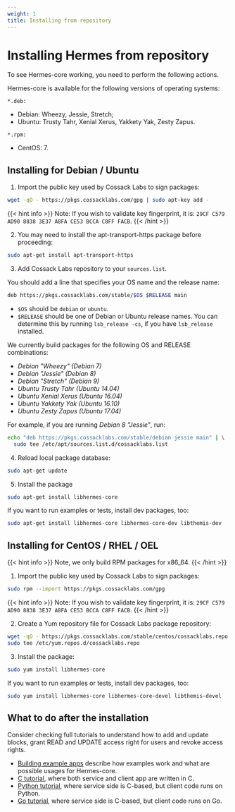 ```yaml
---
weight: 1
title: Installing from repository
---
```


# Installing Hermes from repository

To see Hermes-core working, you need to perform the following actions.


Hermes-core is available for the following versions of operating systems:

`*.deb:` 
- Debian: Wheezy, Jessie, Stretch; 
- Ubuntu: Trusty Tahr, Xenial Xerus, Yakkety Yak, Zesty Zapus.

`*.rpm:` 
- CentOS: 7.


## Installing for Debian / Ubuntu

1. Import the public key used by Cossack Labs to sign packages:

```bash
wget -qO - https://pkgs.cossacklabs.com/gpg | sudo apt-key add -
```

{{< hint info >}}
Note: If you wish to validate key fingerprint, it is: `29CF C579 AD90 8838 3E37 A8FA CE53 BCCA C8FF FACB`.
{{< /hint >}}

2. You may need to install the apt-transport-https package before proceeding:

```bash
sudo apt-get install apt-transport-https
```

3. Add Cossack Labs repository to your `sources.list`. 

You should add a line that specifies your OS name and the release name:

```bash
deb https://pkgs.cossacklabs.com/stable/$OS $RELEASE main
```

* `$OS` should be `debian` or `ubuntu`.
* `$RELEASE` should be one of Debian or Ubuntu release names. You can determine this by running `lsb_release -cs`, if you have `lsb_release` installed.

We currently build packages for the following OS and RELEASE combinations:

* *Debian "Wheezy" (Debian 7)*
* *Debian "Jessie" (Debian 8)*
* *Debian "Stretch" (Debian 9)*
* *Ubuntu Trusty Tahr (Ubuntu 14.04)*
* *Ubuntu Xenial Xerus (Ubuntu 16.04)*
* *Ubuntu Yakkety Yak (Ubuntu 16.10)*
* *Ubuntu Zesty Zapus (Ubuntu 17.04)*

For example, if you are running *Debian 8 "Jessie"*, run:

```bash
echo "deb https://pkgs.cossacklabs.com/stable/debian jessie main" | \
  sudo tee /etc/apt/sources.list.d/cossacklabs.list
```

4. Reload local package database:

```bash
sudo apt-get update
```

5. Install the package

```bash
sudo apt-get install libhermes-core
```

If you want to run examples or tests, install dev packages, too:

```bash
sudo apt-get install libhermes-core libhermes-core-dev libthemis-dev
```

## Installing for CentOS / RHEL / OEL

{{< hint info >}}
Note, we only build RPM packages for x86_64.
{{< /hint >}}

1. Import the public key used by Cossack Labs to sign packages:

```bash
sudo rpm --import https://pkgs.cossacklabs.com/gpg
```

{{< hint info >}}
Note: If you wish to validate key fingerprint, it is: `29CF C579 AD90 8838 3E37 A8FA CE53 BCCA C8FF FACB`.
{{< /hint >}}

2. Create a Yum repository file for Cossack Labs package repository:

```bash
wget -qO - https://pkgs.cossacklabs.com/stable/centos/cossacklabs.repo | \
sudo tee /etc/yum.repos.d/cossacklabs.repo
```

3. Install the package:

```bash
sudo yum install libhermes-core
```

If you want to run examples or tests, install dev packages, too:

```bash
sudo yum install libhermes-core libhermes-core-devel libthemis-devel
```

## What to do after the installation

Consider checking full tutorials to understand how to add and update blocks, grant READ and UPDATE access right for users and revoke access rights.

* [Building example apps](/hermes/getting-started/installing/building-example/) describe how examples work and what are possible usages for Hermes-core.
* [C tutorial](/hermes/guides/c-tutorial/), where both service and client app are written in C.
* [Python tutorial](/hermes/guides/python-tutorial/), where service side is C-based, but client code runs on Python.
* [Go tutorial](/hermes/guides/go-tutorial/), where service side is C-based, but client code runs on Go.
